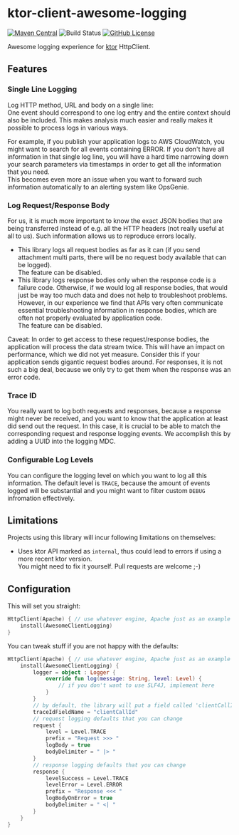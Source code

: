 # ktor-client-awesome-logging

[![Maven Central](https://img.shields.io/maven-central/v/com.linked-planet/ktor-client-awesome-logging.svg?label=maven%20central)](https://search.maven.org/search?q=g:%22com.linked-planet%22%20AND%20a:%22ktor-client-awesome-logging-saml%22)
![Build Status](https://github.com/linked-planet/ktor-plugins/workflows/ktor-client-awesome-logging/badge.svg)
[![GitHub License](https://img.shields.io/badge/license-Apache%20License%202.0-blue.svg?style=flat)](http://www.apache.org/licenses/LICENSE-2.0)

Awesome logging experience for [ktor](ktor.io) HttpClient.

## Features

### Single Line Logging

Log HTTP method, URL and body on a single line:  
One event should correspond to one log entry and the entire context should also be included. This makes
analysis much easier and really makes it possible to process logs in various ways.

For example, if you publish your application logs to AWS CloudWatch, you might want to search for all
events containing ERROR. If you don't have all information in that single log line, you will have a hard
time narrowing down your search parameters via timestamps in order to get all the information that you need.  
This becomes even more an issue when you want to forward such information automatically to an alerting system
like OpsGenie.

### Log Request/Response Body

For us, it is much more important to know the exact JSON bodies that are being transferred instead of e.g.
all the HTTP headers (not really useful at all to us). Such information allows us to reproduce errors locally.

- This library logs all request bodies as far as it can (if you send attachment multi parts, there will be no
  request body available that can be logged).  
  The feature can be disabled.
- This library logs response bodies only when the response code is a failure code. Otherwise, if we would log
  all response bodies, that would just be way too much data and does not help to troubleshoot problems. However,
  in our experience we find that APIs very often communicate essential troubleshooting information in response
  bodies, which are often not properly evaluated by application code.  
  The feature can be disabled.

Caveat: In order to get access to these request/response bodies, the application will process the data stream
twice. This will have an impact on performance, which we did not yet measure. Consider this if your application
sends gigantic request bodies around. For responses, it is not such a big deal, because we only try to get them
when the response was an error code.

### Trace ID
You really want to log both requests and responses, because a response might never be received, and you want to
know that the application at least did send out the request. In this case, it is crucial to be able to match
the corresponding request and response logging events. We accomplish this by adding a UUID into the logging MDC.

### Configurable Log Levels
You can configure the logging level on which you want to log all this information. The default level is `TRACE`,
because the amount of events logged will be substantial and you might want to filter custom `DEBUG` infromation
effectively.

## Limitations

Projects using this library will incur following limitations
on themselves:

- Uses ktor API marked as `internal`, thus could lead to errors if
  using a more recent ktor version.  
  You might need to fix it yourself. Pull requests are welcome ;-)

## Configuration

This will set you straight:

```kotlin
HttpClient(Apache) { // use whatever engine, Apache just as an example
    install(AwesomeClientLogging)
}
```

You can tweak stuff if you are not happy with the defaults:

```kotlin
HttpClient(Apache) { // use whatever engine, Apache just as an example
    install(AwesomeClientLogging) {
        logger = object : Logger {
            override fun log(message: String, level: Level) {
                // if you don't want to use SLF4J, implement here
            }
        }
        // by default, the library will put a field called 'clientCallId' into the MDC
        traceIdFieldName = "clientCallId"
        // request logging defaults that you can change
        request {
            level = Level.TRACE
            prefix = "Request >>> "
            logBody = true
            bodyDelimiter = " |> "
        }
        // response logging defaults that you can change
        response {
            levelSuccess = Level.TRACE
            levelError = Level.ERROR
            prefix = "Response <<< "
            logBodyOnError = true
            bodyDelimiter = " <| "
        }
    }
}
```
